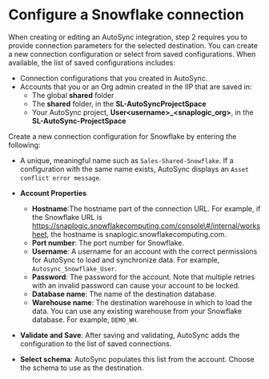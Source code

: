 # Configure a Snowflake connection

When creating or editing an AutoSync integration, step 2 requires you to provide connection parameters for the selected destination. You can create a new connection configuration or select from saved configurations. When available, the list of saved configurations includes:

-   Connection configurations that you created in AutoSync.
-   Accounts that you or an Org admin created in the IIP that are saved in:
    -   The global **shared** folder
    -   The **shared** folder, in the **SL-AutoSyncProjectSpace**
    -   Your AutoSync project, **User<username\>\_<snaplogic\_org\>**, in the **SL-AutoSync-ProjectSpace**

Create a new connection configuration for Snowflake by entering the following:

-   A unique, meaningful name such as `Sales-Shared-Snowflake`. If a configuration with the same name exists, AutoSync displays an `Asset conflict error message`.
-   **Account Properties**
    -   **Hostname**:The hostname part of the connection URL. For example, if the Snowflake URL is https://snaplogic.snowflakecomputing.com/console\#/internal/worksheet, the hostname is snaplogic.snowflakecomputing.com.
    -   **Port number**: The port number for Snowflake.
    -   **Username**: A username for an account with the correct permissions for AutoSync to load and synchronize data. For example, `Autosync_Snowflake_User`.
    -   **Password**: The password for the account. Note that multiple retries with an invalid password can cause your account to be locked.
    -   **Database name**: The name of the destination database.
    -   **Warehouse name**: The destination warehouse in which to load the data. You can use any existing warehouse from your Snowflake database. For example, `DEMO_WH`.
-   **Validate and Save**: After saving and validating, AutoSync adds the configuration to the list of saved connections.

-   **Select schema**: AutoSync populates this list from the account. Choose the schema to use as the destination.


